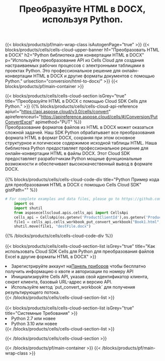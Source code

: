﻿---
title:  Преобразуйте HTML в DOCX, используя Python.
description: Использование Cloud SDK Aspose.Cells для Python для преобразования файла формата HTML в файл формата DOCX.
---
{{< blocks/products/pf/main-wrap-class isAutogenPage="true" >}}
{{< blocks/products/cells/cells-cloud-upper-banner h1="Преобразовать HTML в DOCX" h2="Python библиотека для конвертации HTML в DOCX" p="Используйте преобразование API из Cells Cloud для создания настраиваемых рабочих процессов с электронными таблицами в проектах Python. Это профессиональное решение для онлайн-конвертации HTML в DOCX и другие форматы документов с помощью Python." urlsection="conversion/html-to-docx/" >}}
{{< blocks/products/pf/main-container >}}

{{< blocks/products/cells/cells-cloud-section isGrey="true" title="Преобразуйте HTML в DOCX с помощью Cloud SDK Cells для Python." >}}
{{% blocks/products/cells/cells-cloud-api-reference apiurl="https://api.aspose.cloud/v3.0/cells/convert" apireferenceurl="https://apireference.aspose.cloud/cells/#/Conversion/PutConvertExcel" apimethod="PUT" %}}
<br/>
Преобразование форматов файлов из HTML в DOCX может оказаться сложной задачей. Наш SDK Python обрабатывает все преобразования формата HTML в формат DOCX, сохраняя при этом основное структурное и логическое содержимое исходной таблицы HTML. Наша библиотека Python предоставляет профессиональное решение для онлайн-конвертации HTML в файлы DOCX. Этот Cloud SDK предоставляет разработчикам Python мощные функциональные возможности и обеспечивает высококачественный вывод в формате DOCX.
<br/>
<br/>
{{% blocks/products/cells/cells-cloud-code-div title="Python Пример кода для преобразования HTML в DOCX с помощью Cells Cloud SDK" gistPath="" %}}
 
```python
# For complete examples and data files, please go to https://github.com/aspose-cells-cloud/aspose-cells-cloud-python/
    import os
    import shutil
    from asposecellscloud.apis.cells_api import CellsApi
    cells_api = CellsApi(os.getenv('ProductClientId'),os.getenv('ProductClientSecret'))
    file1 = cells_api.cells_workbook_put_convert_workbook("Book1.html",format="docx")
    shutil.move(file1, "destFile.docx")     
```
 
{{% /blocks/products/cells/cells-cloud-code-div %}}
<br/>
<br/>
{{< blocks/products/cells/cells-cloud-section-list isGrey="true" title="Как использовать Cloud SDK Cells для Python для преобразования файлов Excel в другие форматы HTML в DOCX" >}}
<li> Зарегистрируйте аккаунт на<a href="https://dashboard.aspose.cloud/">Панель приборов</a> чтобы бесплатно получить информацию о квоте и авторизации по номеру API</li>
<li>Инициализируйте Cells API, указав свой идентификатор клиента, секрет клиента, базовый URL-адрес и версию API.</li>
<li>Используйте метод `put_convert_workbook` для получения результирующего потока.</li>
{{< /blocks/products/cells/cells-cloud-section-list >}}
<br/>
<br/>
{{< blocks/products/cells/cells-cloud-section-list isGrey="true" title="Системные Требования" >}}
<li>Python 2.7 или новее</li>
<li>Python 3.10 или новее</li>
{{< /blocks/products/cells/cells-cloud-section-list >}}

{{< /blocks/products/cells/cells-cloud-section >}}

{{< /blocks/products/pf/main-container >}}
{{< /blocks/products/pf/main-wrap-class >}}
